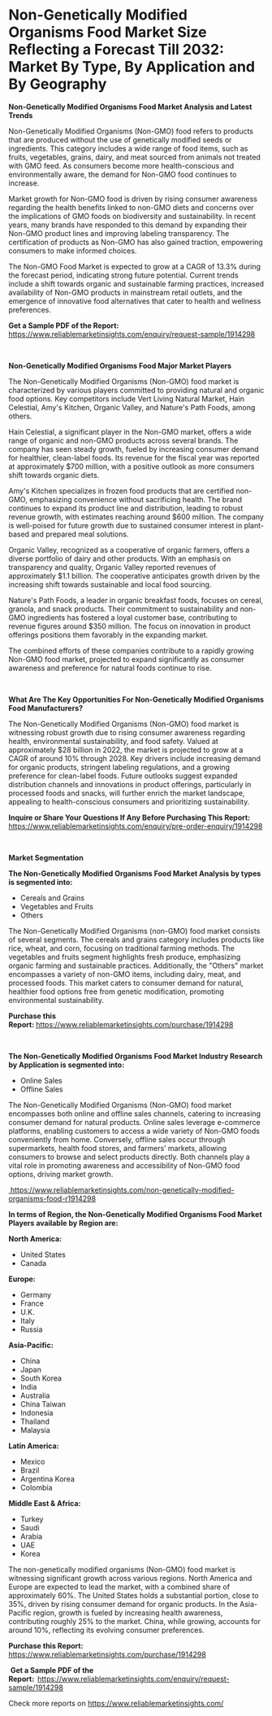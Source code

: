 <p><h1>Non-Genetically Modified Organisms Food Market Size Reflecting a Forecast Till 2032: Market By Type, By Application and By Geography</h1></p><p><strong>Non-Genetically Modified Organisms Food Market Analysis and Latest Trends</strong></p>
<p><p>Non-Genetically Modified Organisms (Non-GMO) food refers to products that are produced without the use of genetically modified seeds or ingredients. This category includes a wide range of food items, such as fruits, vegetables, grains, dairy, and meat sourced from animals not treated with GMO feed. As consumers become more health-conscious and environmentally aware, the demand for Non-GMO food continues to increase.</p><p>Market growth for Non-GMO food is driven by rising consumer awareness regarding the health benefits linked to non-GMO diets and concerns over the implications of GMO foods on biodiversity and sustainability. In recent years, many brands have responded to this demand by expanding their Non-GMO product lines and improving labeling transparency. The certification of products as Non-GMO has also gained traction, empowering consumers to make informed choices.</p><p>The Non-GMO Food Market is expected to grow at a CAGR of 13.3% during the forecast period, indicating strong future potential. Current trends include a shift towards organic and sustainable farming practices, increased availability of Non-GMO products in mainstream retail outlets, and the emergence of innovative food alternatives that cater to health and wellness preferences.</p></p>
<p><strong>Get a Sample PDF of the Report:&nbsp;</strong> <a href="https://www.reliablemarketinsights.com/enquiry/request-sample/1914298?utm_campaign=2383&utm_medium=2&utm_source=Github&utm_content=ia&utm_term=15022025&utm_id=non-genetically-modified-organisms-food">https://www.reliablemarketinsights.com/enquiry/request-sample/1914298</a></p>
<p>&nbsp;</p>
<p><strong>Non-Genetically Modified Organisms Food Major Market Players</strong></p>
<p><p>The Non-Genetically Modified Organisms (Non-GMO) food market is characterized by various players committed to providing natural and organic food options. Key competitors include Vert Living Natural Market, Hain Celestial, Amy's Kitchen, Organic Valley, and Nature's Path Foods, among others.</p><p>Hain Celestial, a significant player in the Non-GMO market, offers a wide range of organic and non-GMO products across several brands. The company has seen steady growth, fueled by increasing consumer demand for healthier, clean-label foods. Its revenue for the fiscal year was reported at approximately $700 million, with a positive outlook as more consumers shift towards organic diets.</p><p>Amy's Kitchen specializes in frozen food products that are certified non-GMO, emphasizing convenience without sacrificing health. The brand continues to expand its product line and distribution, leading to robust revenue growth, with estimates reaching around $600 million. The company is well-poised for future growth due to sustained consumer interest in plant-based and prepared meal solutions.</p><p>Organic Valley, recognized as a cooperative of organic farmers, offers a diverse portfolio of dairy and other products. With an emphasis on transparency and quality, Organic Valley reported revenues of approximately $1.1 billion. The cooperative anticipates growth driven by the increasing shift towards sustainable and local food sourcing.</p><p>Nature's Path Foods, a leader in organic breakfast foods, focuses on cereal, granola, and snack products. Their commitment to sustainability and non-GMO ingredients has fostered a loyal customer base, contributing to revenue figures around $350 million. The focus on innovation in product offerings positions them favorably in the expanding market.</p><p>The combined efforts of these companies contribute to a rapidly growing Non-GMO food market, projected to expand significantly as consumer awareness and preference for natural foods continue to rise.</p></p>
<p>&nbsp;</p>
<p><strong>What Are The Key Opportunities For Non-Genetically Modified Organisms Food Manufacturers?</strong></p>
<p><p>The Non-Genetically Modified Organisms (Non-GMO) food market is witnessing robust growth due to rising consumer awareness regarding health, environmental sustainability, and food safety. Valued at approximately $28 billion in 2022, the market is projected to grow at a CAGR of around 10% through 2028. Key drivers include increasing demand for organic products, stringent labeling regulations, and a growing preference for clean-label foods. Future outlooks suggest expanded distribution channels and innovations in product offerings, particularly in processed foods and snacks, will further enrich the market landscape, appealing to health-conscious consumers and prioritizing sustainability.</p></p>
<p><strong>Inquire or Share Your Questions If Any Before Purchasing This Report:</strong> <a href="https://www.reliablemarketinsights.com/enquiry/pre-order-enquiry/1914298?utm_campaign=2383&utm_medium=2&utm_source=Github&utm_content=ia&utm_term=15022025&utm_id=non-genetically-modified-organisms-food">https://www.reliablemarketinsights.com/enquiry/pre-order-enquiry/1914298</a></p>
<p>&nbsp;</p>
<p><strong>Market Segmentation</strong></p>
<p><strong>The Non-Genetically Modified Organisms Food Market Analysis by types is segmented into:</strong></p>
<p><ul><li>Cereals and Grains</li><li>Vegetables and Fruits</li><li>Others</li></ul></p>
<p><p>The Non-Genetically Modified Organisms (non-GMO) food market consists of several segments. The cereals and grains category includes products like rice, wheat, and corn, focusing on traditional farming methods. The vegetables and fruits segment highlights fresh produce, emphasizing organic farming and sustainable practices. Additionally, the "Others" market encompasses a variety of non-GMO items, including dairy, meat, and processed foods. This market caters to consumer demand for natural, healthier food options free from genetic modification, promoting environmental sustainability.</p></p>
<p><strong>Purchase this Report:&nbsp;</strong><a href="https://www.reliablemarketinsights.com/purchase/1914298?utm_campaign=2383&utm_medium=2&utm_source=Github&utm_content=ia&utm_term=15022025&utm_id=non-genetically-modified-organisms-food">https://www.reliablemarketinsights.com/purchase/1914298</a></p>
<p>&nbsp;</p>
<p><strong>The Non-Genetically Modified Organisms Food Market Industry Research by Application is segmented into:</strong></p>
<p><ul><li>Online Sales</li><li>Offline Sales</li></ul></p>
<p><p>The Non-Genetically Modified Organisms (Non-GMO) food market encompasses both online and offline sales channels, catering to increasing consumer demand for natural products. Online sales leverage e-commerce platforms, enabling customers to access a wide variety of Non-GMO foods conveniently from home. Conversely, offline sales occur through supermarkets, health food stores, and farmers’ markets, allowing consumers to browse and select products directly. Both channels play a vital role in promoting awareness and accessibility of Non-GMO food options, driving market growth.</p></p>
<p><a href="https://www.reliablemarketinsights.com/non-genetically-modified-organisms-food-r1914298?utm_campaign=2383&utm_medium=2&utm_source=Github&utm_content=ia&utm_term=15022025&utm_id=non-genetically-modified-organisms-food">&nbsp;https://www.reliablemarketinsights.com/non-genetically-modified-organisms-food-r1914298</a></p>
<p><strong>In terms of Region, the Non-Genetically Modified Organisms Food Market Players available by Region are:</strong></p>
<p>
    <p> <strong> North America: </strong>
        <ul>
            <li>United States</li>
            <li>Canada</li>
        </ul>
        </p> 
    <p> <strong> Europe: </strong>
        <ul>
            <li>Germany</li>
            <li>France</li>
            <li>U.K.</li>
            <li>Italy</li>
            <li>Russia</li>
        </ul>
        </p> 
    <p> <strong> Asia-Pacific: </strong>
        <ul>
            <li>China</li>
            <li>Japan</li>
            <li>South Korea</li>
            <li>India</li>
            <li>Australia</li>
            <li>China Taiwan</li>
            <li>Indonesia</li>
            <li>Thailand</li>
            <li>Malaysia</li>
        </ul>
        </p> 
    <p> <strong> Latin America: </strong>
        <ul>
            <li>Mexico</li>
            <li>Brazil</li>
            <li>Argentina Korea</li>
            <li>Colombia</li>
        </ul>
        </p> 
    <p> <strong> Middle East & Africa: </strong>
        <ul>
            <li>Turkey</li>
            <li>Saudi</li>
            <li>Arabia</li>
            <li>UAE</li>
            <li>Korea</li>
        </ul>
    </p>
    </p>
<p><p>The non-genetically modified organisms (Non-GMO) food market is witnessing significant growth across various regions. North America and Europe are expected to lead the market, with a combined share of approximately 60%. The United States holds a substantial portion, close to 35%, driven by rising consumer demand for organic products. In the Asia-Pacific region, growth is fueled by increasing health awareness, contributing roughly 25% to the market. China, while growing, accounts for around 10%, reflecting its evolving consumer preferences.</p></p>
<p><strong>Purchase this Report: </strong><a href="https://www.reliablemarketinsights.com/purchase/1914298?utm_campaign=2383&utm_medium=2&utm_source=Github&utm_content=ia&utm_term=15022025&utm_id=non-genetically-modified-organisms-food">https://www.reliablemarketinsights.com/purchase/1914298</a></p>
<p>&nbsp;<strong>Get a Sample PDF of the Report:&nbsp;&nbsp;</strong><a href="https://www.reliablemarketinsights.com/enquiry/request-sample/1914298?utm_campaign=2383&utm_medium=2&utm_source=Github&utm_content=ia&utm_term=15022025&utm_id=non-genetically-modified-organisms-food">https://www.reliablemarketinsights.com/enquiry/request-sample/1914298</a></p>
<p><strong></strong></p>
<p>Check more reports on <a href="https://www.reliablemarketinsights.com/?utm_campaign=2383&utm_medium=2&utm_source=Github&utm_content=ia&utm_term=15022025&utm_id=non-genetically-modified-organisms-food">https://www.reliablemarketinsights.com/</a></p>